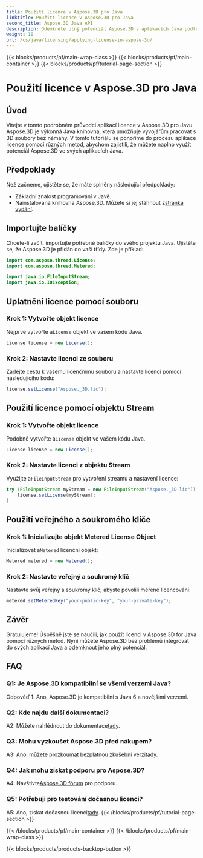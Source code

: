 ```yaml
---
title: Použití licence v Aspose.3D pro Java
linktitle: Použití licence v Aspose.3D pro Java
second_title: Aspose.3D Java API
description: Odemkněte plný potenciál Aspose.3D v aplikacích Java podle našeho komplexního průvodce aplikací licencí.
weight: 10
url: /cs/java/licensing/applying-license-in-aspose-3d/
---
```


{{< blocks/products/pf/main-wrap-class >}}
{{< blocks/products/pf/main-container >}}
{{< blocks/products/pf/tutorial-page-section >}}

# Použití licence v Aspose.3D pro Java

## Úvod

Vítejte v tomto podrobném průvodci aplikací licence v Aspose.3D pro Javu. Aspose.3D je výkonná Java knihovna, která umožňuje vývojářům pracovat s 3D soubory bez námahy. V tomto tutoriálu se ponoříme do procesu aplikace licence pomocí různých metod, abychom zajistili, že můžete naplno využít potenciál Aspose.3D ve svých aplikacích Java.

## Předpoklady

Než začneme, ujistěte se, že máte splněny následující předpoklady:

- Základní znalost programování v Javě.
-  Nainstalovaná knihovna Aspose.3D. Můžete si jej stáhnout z[stránka vydání](https://releases.aspose.com/3d/java/).

## Importujte balíčky

Chcete-li začít, importujte potřebné balíčky do svého projektu Java. Ujistěte se, že Aspose.3D je přidán do vaší třídy. Zde je příklad:

```java
import com.aspose.threed.License;
import com.aspose.threed.Metered;

import java.io.FileInputStream;
import java.io.IOException;
```

## Uplatnění licence pomocí souboru

### Krok 1: Vytvořte objekt licence

 Nejprve vytvořte a`License` objekt ve vašem kódu Java.

```java
License license = new License();
```

### Krok 2: Nastavte licenci ze souboru

Zadejte cestu k vašemu licenčnímu souboru a nastavte licenci pomocí následujícího kódu:

```java
license.setLicense("Aspose._3D.lic");
```

## Použití licence pomocí objektu Stream

### Krok 1: Vytvořte objekt licence

 Podobně vytvořte a`License` objekt ve vašem kódu Java.

```java
License license = new License();
```

### Krok 2: Nastavte licenci z objektu Stream

 Využijte a`FileInputStream` pro vytvoření streamu a nastavení licence:

```java
try (FileInputStream myStream = new FileInputStream("Aspose._3D.lic")) {
    license.setLicense(myStream);
}
```

## Použití veřejného a soukromého klíče

### Krok 1: Inicializujte objekt Metered License Object

 Inicializovat a`Metered` licenční objekt:

```java
Metered metered = new Metered();
```

### Krok 2: Nastavte veřejný a soukromý klíč

Nastavte svůj veřejný a soukromý klíč, abyste povolili měřené licencování:

```java
metered.setMeteredKey("your-public-key", "your-private-key");
```

## Závěr

Gratulujeme! Úspěšně jste se naučili, jak použít licenci v Aspose.3D for Java pomocí různých metod. Nyní můžete Aspose.3D bez problémů integrovat do svých aplikací Java a odemknout jeho plný potenciál.

## FAQ

### Q1: Je Aspose.3D kompatibilní se všemi verzemi Java?

Odpověď 1: Ano, Aspose.3D je kompatibilní s Java 6 a novějšími verzemi.

### Q2: Kde najdu další dokumentaci?

 A2: Můžete nahlédnout do dokumentace[tady](https://reference.aspose.com/3d/java/).

### Q3: Mohu vyzkoušet Aspose.3D před nákupem?

 A3: Ano, můžete prozkoumat bezplatnou zkušební verzi[tady](https://releases.aspose.com/).

### Q4: Jak mohu získat podporu pro Aspose.3D?

 A4: Navštivte[Aspose.3D fórum](https://forum.aspose.com/c/3d/18) pro podporu.

### Q5: Potřebuji pro testování dočasnou licenci?

 A5: Ano, získat dočasnou licenci[tady](https://purchase.aspose.com/temporary-license/).
{{< /blocks/products/pf/tutorial-page-section >}}

{{< /blocks/products/pf/main-container >}}
{{< /blocks/products/pf/main-wrap-class >}}

{{< blocks/products/products-backtop-button >}}
